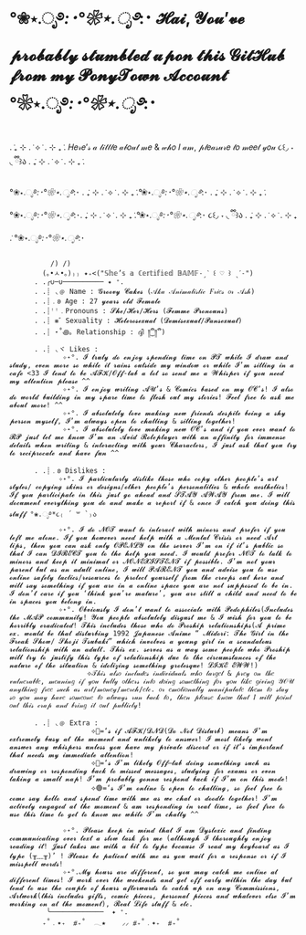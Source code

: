 # °❀⋆.ೃ࿔*:･°❀⋆.ೃ࿔*:･ 𝓗𝓪𝓲, 𝓨𝓸𝓾’𝓿𝓮 𝓹𝓻𝓸𝓫𝓪𝓫𝓵𝔂 𝓼𝓽𝓾𝓶𝓫𝓵𝓮𝓭 𝓾𝓹𝓸𝓷 𝓽𝓱𝓲𝓼 𝓖𝓲𝓽𝓗𝓾𝓫 𝓯𝓻𝓸𝓶 𝓶𝔂 𝓟𝓸𝓷𝔂𝓣𝓸𝔀𝓷 𝓐𝓬𝓬𝓸𝓾𝓷𝓽 °❀⋆.ೃ࿔*:･°❀⋆.ೃ࿔*:･

 . ݁₊ ⊹ . ݁ ⟡ ݁ . ⊹ ₊ ݁. 𝐻𝑒𝓇𝑒’𝓈 𝒶 𝓁𝒾𝓉𝓉𝓁𝑒 𝒶𝒷𝑜𝓊𝓉 𝓂𝑒 & 𝓌𝒽𝑜 𝐼 𝒶𝓂, 𝓅𝓁𝑒𝒶𝓈𝓊𝓇𝑒 𝓉𝑜 𝓂𝑒𝑒𝓉 𝓎𝑜𝓊 ૮꒰◞ ˕ ◟ ྀི꒱ა . ݁₊ ⊹ . ݁ ⟡ ݁ . ⊹ ₊ ݁. 
 
°❀⋆.ೃ࿔*:･°❀⋆.ೃ࿔*:･ . ݁₊ ⊹ . ݁ ⟡ ݁ . ⊹ ₊ ݁.°❀⋆.ೃ࿔*:･°❀⋆.ೃ࿔*:･ . ݁₊ ⊹ . ݁ ⟡ ݁ . ⊹ ₊ ݁.  °❀⋆.ೃ࿔*:･°❀⋆.ೃ࿔*:･. ݁₊ ⊹ . ݁ ⟡ ݁ . ⊹ ₊ ݁.°❀⋆.ೃ࿔*:･°❀⋆.ೃ࿔*:･ ૮꒰◞ ˕ ◟ ྀི꒱ა . ݁₊ ⊹ . ݁ ⟡ ݁ . ⊹ ₊ ݁. °❀⋆.ೃ࿔*:･°❀⋆.ೃ࿔*:･  
          
              /) /)
            (｡•ㅅ•｡)₎₎ ✦₊<("𝕊𝕙𝕖’𝕤 𝕒 ℂ𝕖𝕣𝕥𝕚𝕗𝕚𝕖𝕕 𝔹𝔸𝕄𝔽˗ˏˋ ꒰ ♡ ꒱ ˎˊ˗")
          . .╭∪─∪────────── ✦ ⁺.
          . .┊ ◟﹫ Name : 𝓖𝓻𝓸𝓸𝓿𝔂 𝓒𝓪𝓴𝓮𝓼 (𝒜𝓀𝒶 𝒜𝓃𝒾𝓂𝒶𝓁𝒾𝓈𝓉𝒾𝒸 𝐹𝓇𝒾𝑒𝓈 𝑜𝓇 𝒜𝓈𝒽)
          . .┊﹒𐐪 Age : 27 𝔂𝓮𝓪𝓻𝓼 𝓸𝓵𝓭 𝓕𝓮𝓶𝓪𝓵𝓮
          . .┊ꜝꜝ﹒Pronouns : 𝓢𝓱𝓮/𝓗𝓮𝓻/𝓗𝓮𝓻𝓼 (𝓕𝓮𝓶𝓶𝓮 𝓟𝓻𝓸𝓷𝓸𝓾𝓷𝓼)
          . .┊ ⨳゛Sexuality : 𝓗𝓮𝓽𝓮𝓻𝓸𝓼𝓮𝔁𝓾𝓪𝓵 (𝓓𝓮𝓶𝓲𝓼𝓮𝔁𝓾𝓪𝓵/𝓟𝓪𝓷𝓼𝓮𝔁𝓾𝓪𝓵)
          . .┊ ⋆˚꩜｡ Relationship : ദ്ദി ༎ຶ‿༎ຶ )
          . .┊ ◟ヾ Likes : 
                 ✧˖°. 𝓘 𝓽𝓻𝓾𝓵𝔂 𝓭𝓸 𝓮𝓷𝓳𝓸𝔂 𝓼𝓹𝓮𝓷𝓭𝓲𝓷𝓰 𝓽𝓲𝓶𝓮 𝓸𝓷 𝓟𝓣 𝔀𝓱𝓲𝓵𝓮 𝓘 𝓭𝓻𝓪𝔀 𝓪𝓷𝓭 𝓼𝓽𝓾𝓭𝔂, 𝓮𝓿𝓮𝓷 𝓶𝓸𝓻𝓮 𝓼𝓸 𝔀𝓱𝓲𝓵𝓮 𝓲𝓽 𝓻𝓪𝓲𝓷𝓼 𝓸𝓾𝓽𝓼𝓲𝓭𝓮 𝓶𝔂 𝔀𝓲𝓷𝓭𝓸𝔀 𝓸𝓻 𝔀𝓱𝓲𝓵𝓮 𝓘’𝓶 𝓼𝓲𝓽𝓽𝓲𝓷𝓰 𝓲𝓷 𝓪 𝓬𝓪𝓯𝓮 <33 𝓘 𝓽𝓮𝓷𝓭 𝓽𝓸 𝓫𝓮 𝓐𝓕𝓚/𝓞𝓯𝓯-𝓽𝓪𝓫 𝓪 𝓵𝓸𝓽 𝓼𝓸 𝓼𝓮𝓷𝓭 𝓶𝓮 𝓪 𝓦𝓱𝓲𝓼𝓹𝓮𝓻 𝓲𝓯 𝔂𝓸𝓾 𝓷𝓮𝓮𝓭 𝓶𝔂 𝓪𝓽𝓽𝓮𝓷𝓽𝓲𝓸𝓷 𝓹𝓵𝓮𝓪𝓼𝓮 ^^  
                 ✧˖°. 𝓘 𝓮𝓷𝓳𝓸𝔂 𝔀𝓻𝓲𝓽𝓲𝓷𝓰 𝓐𝓤’𝓼 & 𝓒𝓸𝓶𝓲𝓬𝓼 𝓫𝓪𝓼𝓮𝓭 𝓸𝓷 𝓶𝔂 𝓞𝓒’𝓼! 𝓘 𝓪𝓵𝓼𝓸 𝓭𝓸 𝔀𝓸𝓻𝓵𝓭 𝓫𝓾𝓲𝓵𝓭𝓲𝓷𝓰 𝓲𝓷 𝓶𝔂 𝓼𝓹𝓪𝓻𝓮 𝓽𝓲𝓶𝓮 𝓽𝓸 𝓯𝓵𝓮𝓼𝓱 𝓸𝓾𝓽 𝓶𝔂 𝓼𝓽𝓸𝓻𝓲𝓮𝓼! 𝓕𝓮𝓮𝓵 𝓯𝓻𝓮𝓮 𝓽𝓸 𝓪𝓼𝓴 𝓶𝓮 𝓪𝓫𝓸𝓾𝓽 𝓶𝓸𝓻𝓮! ^^
                 ✧˖°. 𝓘 𝓪𝓫𝓼𝓸𝓵𝓾𝓽𝓮𝓵𝔂 𝓵𝓸𝓿𝓮 𝓶𝓪𝓴𝓲𝓷𝓰 𝓷𝓮𝔀 𝓯𝓻𝓲𝓮𝓷𝓭𝓼 𝓭𝓮𝓼𝓹𝓲𝓽𝓮 𝓫𝓮𝓲𝓷𝓰 𝓪 𝓼𝓱𝔂 𝓹𝓮𝓻𝓼𝓸𝓷 𝓶𝔂𝓼𝓮𝓵𝓯, 𝓘’𝓶 𝓪𝓵𝔀𝓪𝔂𝓼 𝓸𝓹𝓮𝓷 𝓽𝓸 𝓬𝓱𝓪𝓽𝓽𝓲𝓷𝓰 & 𝓼𝓲𝓽𝓽𝓲𝓷𝓰 𝓽𝓸𝓰𝓮𝓽𝓱𝓮𝓻!
                 ✧˖°. 𝓘 𝓪𝓫𝓼𝓸𝓵𝓾𝓽𝓮𝓵𝔂 𝓵𝓸𝓿𝓮 𝓶𝓪𝓴𝓲𝓷𝓰 𝓷𝓮𝔀 𝓞𝓒’𝓼 𝓪𝓷𝓭 𝓲𝓯 𝔂𝓸𝓾 𝓮𝓿𝓮𝓻 𝔀𝓪𝓷𝓽 𝓽𝓸 𝓡𝓟 𝓳𝓾𝓼𝓽 𝓵𝓮𝓽 𝓶𝓮 𝓴𝓷𝓸𝔀 𝓘’𝓶 𝓪𝓷 𝓐𝓿𝓲𝓭 𝓡𝓸𝓵𝓮𝓹𝓵𝓪𝔂𝓮𝓻 𝔀𝓲𝓽𝓱 𝓪𝓷 𝓪𝓯𝓯𝓲𝓷𝓲𝓽𝔂 𝓯𝓸𝓻 𝓲𝓶𝓶𝓮𝓷𝓼𝓮 𝓭𝓮𝓽𝓪𝓲𝓵𝓼 𝔀𝓱𝓮𝓷 𝔀𝓻𝓲𝓽𝓲𝓷𝓰 & 𝓲𝓷𝓽𝓮𝓻𝓪𝓬𝓽𝓲𝓷𝓰 𝔀𝓲𝓽𝓱 𝔂𝓸𝓾𝓻 𝓒𝓱𝓪𝓻𝓪𝓬𝓽𝓮𝓻𝓼, 𝓘 𝓳𝓾𝓼𝓽 𝓪𝓼𝓴 𝓽𝓱𝓪𝓽 𝔂𝓸𝓾 𝓽𝓻𝔂 𝓽𝓸 𝓻𝓮𝓬𝓲𝓹𝓻𝓸𝓬𝓪𝓽𝓮 𝓪𝓷𝓭 𝓱𝓪𝓿𝓮 𝓯𝓾𝓷 ^^
                 
          . .┊﹒𐐪 Dislikes : 
                ✧˖°. 𝓘 𝓹𝓪𝓻𝓽𝓲𝓬𝓾𝓵𝓪𝓻𝓵𝔂 𝓭𝓲𝓼𝓵𝓲𝓴𝓮 𝓽𝓱𝓸𝓼𝓮 𝔀𝓱𝓸 𝓬𝓸𝓹𝔂 𝓸𝓽𝓱𝓮𝓻 𝓹𝓮𝓸𝓹𝓵𝓮’𝓼 𝓪𝓻𝓽 𝓼𝓽𝔂𝓵𝓮𝓼/ 𝓬𝓸𝓹𝔂𝓲𝓷𝓰 𝓼𝓴𝓲𝓷𝓼 𝓸𝓻 𝓭𝓮𝓼𝓲𝓰𝓷𝓼/𝓸𝓽𝓱𝓮𝓻 𝓹𝓮𝓸𝓹𝓵𝓮’𝓼 𝓹𝓮𝓻𝓼𝓸𝓷𝓪𝓵𝓲𝓽𝓲𝓮𝓼 & 𝔀𝓱𝓸𝓵𝓮 𝓪𝓮𝓼𝓽𝓱𝓮𝓽𝓲𝓬𝓼! 𝓘𝓯 𝔂𝓸𝓾 𝓹𝓪𝓻𝓽𝓲𝓬𝓲𝓹𝓪𝓽𝓮 𝓲𝓷 𝓽𝓱𝓲𝓼 𝓳𝓾𝓼𝓽 𝓰𝓸 𝓪𝓱𝓮𝓪𝓭 𝓪𝓷𝓭 𝓢𝓣𝓐𝓨 𝓐𝓦𝓐𝓨 𝓯𝓻𝓸𝓶 𝓶𝓮. 𝓘 𝔀𝓲𝓵𝓵 𝓭𝓸𝓬𝓾𝓶𝓮𝓷𝓽 𝓮𝓿𝓮𝓻𝔂𝓽𝓱𝓲𝓷𝓰 𝔂𝓸𝓾 𝓭𝓸 𝓪𝓷𝓭 𝓶𝓪𝓴𝓮 𝓪 𝓻𝓮𝓹𝓸𝓻𝓽 𝓲𝓯 & 𝓸𝓷𝓬𝓮 𝓘 𝓬𝓪𝓽𝓬𝓱 𝔂𝓸𝓾 𝓭𝓸𝓲𝓷𝓰 𝓽𝓱𝓲𝓼 𝓼𝓽𝓾𝓯𝓯 °❀.ೃ࿔*૮₍ ´ ꒳ `₎ა
                ✧˖°. 𝓘 𝓭𝓸 𝓝𝓞𝓣 𝔀𝓪𝓷𝓽 𝓽𝓸 𝓲𝓷𝓽𝓮𝓻𝓪𝓬𝓽 𝔀𝓲𝓽𝓱 𝓶𝓲𝓷𝓸𝓻𝓼 𝓪𝓷𝓭 𝓹𝓻𝓮𝓯𝓮𝓻 𝓲𝓯 𝔂𝓸𝓾 𝓵𝓮𝓯𝓽 𝓶𝓮 𝓪𝓵𝓸𝓷𝓮. 𝓘𝓯 𝔂𝓸𝓾 𝓱𝓸𝔀𝓮𝓿𝓮𝓻 𝓷𝓮𝓮𝓭 𝓱𝓮𝓵𝓹 𝔀𝓲𝓽𝓱 𝓪 𝓜𝓮𝓷𝓽𝓪𝓵 𝓒𝓻𝓲𝓼𝓲𝓼 𝓸𝓻 𝓷𝓮𝓮𝓭 𝓐𝓻𝓽 𝓽𝓲𝓹𝓼, 𝓽𝓱𝓮𝓷 𝔂𝓸𝓾 𝓬𝓪𝓷 𝓪𝓼𝓴 𝓸𝓷𝓵𝔂 𝓞𝓟𝓔𝓝𝓛𝓨 𝓸𝓷 𝓽𝓱𝓮 𝓼𝓮𝓻𝓿𝓮𝓻 𝓘’𝓶 𝓸𝓷 𝓲𝓯 𝓲𝓽’𝓼 𝓹𝓾𝓫𝓵𝓲𝓬 𝓼𝓸 𝓽𝓱𝓪𝓽 𝓘 𝓬𝓪𝓷 𝓓𝓘𝓡𝓔𝓒𝓣 𝔂𝓸𝓾 𝓽𝓸 𝓽𝓱𝓮 𝓱𝓮𝓵𝓹 𝔂𝓸𝓾 𝓷𝓮𝓮𝓭. 𝓘 𝔀𝓸𝓾𝓵𝓭 𝓹𝓻𝓮𝓯𝓮𝓻 𝓝𝓞𝓣 𝓽𝓸 𝓽𝓪𝓵𝓴 𝓽𝓸 𝓶𝓲𝓷𝓸𝓻𝓼 𝓪𝓷𝓭 𝓴𝓮𝓮𝓹 𝓲𝓽 𝓶𝓲𝓷𝓲𝓶𝓪𝓵 𝓸𝓻 𝓝𝓞𝓝𝓔𝓧𝓘𝓢𝓣𝓔𝓝𝓣 𝓲𝓯 𝓹𝓸𝓼𝓼𝓲𝓫𝓵𝓮. 𝓘’𝓶 𝓷𝓸𝓽 𝔂𝓸𝓾𝓻 𝓹𝓪𝓻𝓮𝓷𝓽 𝓫𝓾𝓽 𝓪𝓼 𝓪𝓷 𝓪𝓭𝓾𝓵𝓽 𝓸𝓷𝓵𝓲𝓷𝓮, 𝓘 𝔀𝓲𝓵𝓵 𝓟𝓐𝓡𝓔𝓝𝓣 𝔂𝓸𝓾 𝓪𝓷𝓭 𝓪𝓭𝓿𝓲𝓼𝓮 𝔂𝓸𝓾 𝓽𝓸 𝓾𝓼𝓮 𝓸𝓷𝓵𝓲𝓷𝓮 𝓼𝓪𝓯𝓮𝓽𝔂 𝓽𝓪𝓬𝓽𝓲𝓬𝓼/𝓻𝓮𝓼𝓸𝓾𝓻𝓬𝓮𝓼 𝓽𝓸 𝓹𝓻𝓸𝓽𝓮𝓬𝓽 𝔂𝓸𝓾𝓻𝓼𝓮𝓵𝓯 𝓯𝓻𝓸𝓶 𝓽𝓱𝓮 𝓬𝓻𝓮𝓮𝓹𝓼 𝓸𝓾𝓽 𝓱𝓮𝓻𝓮 𝓪𝓷𝓭 𝔀𝓲𝓵𝓵 𝓼𝓪𝔂 𝓼𝓸𝓶𝓮𝓽𝓱𝓲𝓷𝓰 𝓲𝓯 𝔂𝓸𝓾 𝓪𝓻𝓮 𝓲𝓷 𝓪 𝓸𝓷𝓵𝓲𝓷𝓮 𝓼𝓹𝓪𝓬𝓮 𝔂𝓸𝓾 𝓪𝓻𝓮 𝓷𝓸𝓽 𝓼𝓾𝓹𝓹𝓸𝓼𝓮𝓭 𝓽𝓸 𝓫𝓮 𝓲𝓷. 𝓘 𝓭𝓸𝓷’𝓽 𝓬𝓪𝓻𝓮 𝓲𝓯 𝔂𝓸𝓾 ‘𝓽𝓱𝓲𝓷𝓴 𝔂𝓸𝓾’𝓻𝓮 𝓶𝓪𝓽𝓾𝓻𝓮’, 𝔂𝓸𝓾 𝓪𝓻𝓮 𝓼𝓽𝓲𝓵𝓵 𝓪 𝓬𝓱𝓲𝓵𝓭 𝓪𝓷𝓭 𝓷𝓮𝓮𝓭 𝓽𝓸 𝓫𝓮 𝓲𝓷 𝓼𝓹𝓪𝓬𝓮𝓼 𝔂𝓸𝓾 𝓫𝓮𝓵𝓸𝓷𝓰 𝓲𝓷.
                ✧˖°. 𝓞𝓫𝓿𝓲𝓸𝓾𝓼𝓵𝔂 𝓘 𝓭𝓸𝓷’𝓽 𝔀𝓪𝓷𝓽 𝓽𝓸 𝓪𝓼𝓼𝓸𝓬𝓲𝓪𝓽𝓮 𝔀𝓲𝓽𝓱 𝓟𝓮𝓭𝓸𝓹𝓱𝓲𝓵𝓮𝓼(𝓘𝓷𝓬𝓵𝓾𝓭𝓮𝓼 𝓽𝓱𝓮 𝓜𝓐𝓟 𝓬𝓸𝓶𝓶𝓾𝓷𝓲𝓽𝔂! 𝓨𝓸𝓾 𝓹𝓮𝓸𝓹𝓵𝓮 𝓪𝓫𝓼𝓸𝓵𝓾𝓽𝓮𝓵𝔂 𝓭𝓲𝓼𝓰𝓾𝓼𝓽 𝓶𝓮 & 𝓘 𝔀𝓲𝓼𝓱 𝓯𝓸𝓻 𝔂𝓸𝓾 𝓽𝓸 𝓫𝓮 𝓱𝓸𝓻𝓻𝓲𝓫𝓵𝔂 𝓮𝓻𝓪𝓭𝓲𝓬𝓪𝓽𝓮𝓭! 𝓣𝓱𝓲𝓼 𝓲𝓷𝓬𝓵𝓾𝓭𝓮𝓼 𝓽𝓱𝓸𝓼𝓮 𝔀𝓱𝓸 𝓭𝓸 𝓟𝓻𝓸𝓼𝓱𝓲𝓹 𝓻𝓮𝓵𝓪𝓽𝓲𝓸𝓷𝓼𝓱𝓲𝓹𝓼(𝓐 𝓹𝓻𝓲𝓶𝓮 𝓮𝔁. 𝔀𝓸𝓾𝓵𝓭 𝓫𝓮 𝓽𝓱𝓪𝓽 𝓭𝓲𝓼𝓽𝓾𝓻𝓫𝓲𝓷𝓰 1992 𝓙𝓪𝓹𝓪𝓷𝓮𝓼𝓮 𝓐𝓷𝓲𝓶𝓮 “ 𝓜𝓲𝓭𝓸𝓻𝓲: 𝓣𝓱𝓮 𝓖𝓲𝓻𝓵 𝓲𝓷 𝓽𝓱𝓮 𝓕𝓻𝓮𝓪𝓴 𝓢𝓱𝓸𝔀/ 𝓢𝓱𝓸𝓳𝓲 𝓣𝓼𝓾𝓫𝓪𝓴𝓲” 𝔀𝓱𝓲𝓬𝓱 𝓲𝓷𝓿𝓸𝓵𝓿𝓮𝓼 𝓪 𝔂𝓸𝓾𝓷𝓰 𝓰𝓲𝓻𝓵 𝓲𝓷 𝓪 𝓼𝓬𝓪𝓷𝓭𝓪𝓵𝓸𝓾𝓼 𝓻𝓮𝓵𝓪𝓽𝓲𝓸𝓷𝓼𝓱𝓲𝓹 𝔀𝓲𝓽𝓱 𝓪𝓷 𝓪𝓭𝓾𝓵𝓽. 𝓣𝓱𝓲𝓼 𝓮𝔁. 𝓼𝓮𝓻𝓿𝓮𝓼 𝓪𝓼 𝓪 𝔀𝓪𝔂 𝓼𝓸𝓶𝓮 𝓹𝓮𝓸𝓹𝓵𝓮 𝔀𝓱𝓸 𝓟𝓻𝓸𝓼𝓱𝓲𝓹 𝔀𝓲𝓵𝓵 𝓽𝓻𝔂 𝓽𝓸 𝓳𝓾𝓼𝓽𝓲𝓯𝔂 𝓽𝓱𝓲𝓼 𝓽𝔂𝓹𝓮 𝓸𝓯 𝓻𝓮𝓵𝓪𝓽𝓲𝓸𝓷𝓼𝓱𝓲𝓹 𝓭𝓾𝓮 𝓽𝓸 𝓽𝓱𝓮 𝓬𝓲𝓻𝓬𝓾𝓶𝓼𝓽𝓪𝓷𝓬𝓮𝓼 𝓸𝓯 𝓽𝓱𝓮 𝓷𝓪𝓽𝓾𝓻𝓮 𝓸𝓯 𝓽𝓱𝓮 𝓼𝓲𝓽𝓾𝓪𝓽𝓲𝓸𝓷 & 𝓲𝓭𝓸𝓵𝓲𝔃𝓲𝓷𝓰 𝓼𝓸𝓶𝓮𝓽𝓱𝓲𝓷𝓰 𝓰𝓻𝓸𝓽𝓮𝓼𝓺𝓾𝓮! 𝓛𝓘𝓚𝓔 𝓔𝓦𝓦!)
                       ⟡𝒯𝒽𝒾𝓈 𝒶𝓁𝓈𝑜 𝒾𝓃𝒸𝓁𝓊𝒹𝑒𝓈 𝒾𝓃𝒹𝒾𝓋𝒾𝒹𝓊𝒶𝓁𝓈 𝓌𝒽𝑜 𝓉𝒶𝓇𝑔𝑒𝓉 & 𝓅𝓇𝑒𝓎 𝑜𝓃 𝓉𝒽𝑒 𝓋𝓊𝓁𝓃𝑒𝓇𝒶𝒷𝓁𝑒, 𝓂𝑒𝒶𝓃𝒾𝓃𝑔 𝒾𝒻 𝓎𝑜𝓊 𝒷𝓊𝓁𝓁𝓎 𝑜𝓉𝒽𝑒𝓇𝓈 𝒾𝓃𝓉𝑜 𝒹𝑜𝒾𝓃𝑔 𝓈𝑜𝓂𝑒𝓉𝒽𝒾𝓃𝑔 𝒻𝑜𝓇 𝓎𝑜𝓊 𝓁𝒾𝓀𝑒 𝑔𝒾𝓋𝒾𝓃𝑔 𝒴𝒪𝒰  𝒶𝓃𝓎𝓉𝒽𝒾𝓃𝑔 𝒻𝓇𝑒𝑒 𝓈𝓊𝒸𝒽 𝒶𝓈 𝒶𝓇𝓉/𝓂𝑜𝓃𝑒𝓎/𝓂𝑒𝓇𝒸𝒽/𝑒𝓉𝒸. 𝑜𝓇 𝑒𝓂𝑜𝓉𝒾𝑜𝓃𝒶𝓁𝓁𝓎 𝓂𝒶𝓃𝒾𝓅𝓊𝓁𝒶𝓉𝑒 𝓉𝒽𝑒𝓂 𝓉𝑜 𝓈𝓉𝒶𝓎 𝓈𝑜 𝓎𝑜𝓊 𝓂𝒶𝓎 𝒽𝒶𝓋𝑒 𝓈𝑜𝓂𝑒𝑜𝓃𝑒 𝓉𝑜 𝒶𝓁𝓌𝒶𝓎𝓈 𝓇𝓊𝓃 𝒷𝒶𝒸𝓀 𝓉𝑜, 𝓉𝒽𝑒𝓃 𝓅𝓁𝑒𝒶𝓈𝑒 𝓀𝓃𝑜𝓌 𝓉𝒽𝒶𝓉 𝐼 𝓌𝒾𝓁𝓁 𝓅𝑜𝒾𝓃𝓉 𝑜𝓊𝓉 𝓉𝒽𝒾𝓈 𝒸𝓇𝒶𝓅 𝒶𝓃𝒹 𝒷𝓇𝒾𝓃𝑔 𝒾𝓉 𝑜𝓊𝓉 𝓅𝓊𝒷𝓁𝒾𝒸𝓁𝓎!
                       
          . .┊ ◟﹫ Extra : 
                        ⟡🚫=‘𝓼 𝓲𝓯 𝓐𝓕𝓚/𝓓𝓝𝓓(𝓓𝓸 𝓝𝓸𝓽 𝓓𝓲𝓼𝓽𝓾𝓻𝓫) 𝓶𝓮𝓪𝓷𝓼 𝓘’𝓶 𝓮𝔁𝓽𝓻𝓮𝓶𝓮𝓵𝔂 𝓫𝓾𝓼𝔂 𝓪𝓽 𝓽𝓱𝓮 𝓶𝓸𝓶𝓮𝓷𝓽 𝓪𝓷𝓭 𝓾𝓷𝓵𝓲𝓴𝓮𝓵𝔂 𝓽𝓸 𝓪𝓷𝓼𝔀𝓮𝓻! 𝓘 𝓶𝓸𝓼𝓽 𝓵𝓲𝓴𝓮𝓵𝔂 𝔀𝓸𝓷𝓽 𝓪𝓷𝓼𝔀𝓮𝓻 𝓪𝓷𝔂 𝔀𝓱𝓲𝓼𝓹𝓮𝓻𝓼 𝓾𝓷𝓵𝓮𝓼𝓼 𝔂𝓸𝓾 𝓱𝓪𝓿𝓮 𝓶𝔂 𝓹𝓻𝓲𝓿𝓪𝓽𝓮 𝓭𝓲𝓼𝓬𝓸𝓻𝓭 𝓸𝓻 𝓲𝓯 𝓲𝓽’𝓼 𝓲𝓶𝓹𝓸𝓻𝓽𝓪𝓷𝓽 𝓽𝓱𝓪𝓽 𝓷𝓮𝓮𝓭𝓼 𝓶𝔂 𝓲𝓶𝓶𝓮𝓭𝓲𝓪𝓽𝓮 𝓪𝓽𝓽𝓮𝓷𝓽𝓲𝓸𝓷!
                        ⟡🌙=‘𝓼 𝓘’𝓶 𝓵𝓲𝓴𝓮𝓵𝔂 𝓞𝓯𝓯—𝓽𝓪𝓫 𝓭𝓸𝓲𝓷𝓰 𝓼𝓸𝓶𝓮𝓽𝓱𝓲𝓷𝓰 𝓼𝓾𝓬𝓱 𝓪𝓼 𝓭𝓻𝓪𝔀𝓲𝓷𝓰 𝓸𝓻 𝓻𝓮𝓼𝓹𝓸𝓷𝓭𝓲𝓷𝓰 𝓫𝓪𝓬𝓴 𝓽𝓸 𝓶𝓲𝓼𝓼𝓮𝓭 𝓶𝓮𝓼𝓼𝓪𝓰𝓮𝓼, 𝓼𝓽𝓾𝓭𝔂𝓲𝓷𝓰 𝓯𝓸𝓻 𝓮𝔁𝓪𝓶𝓼 𝓸𝓻 𝓮𝓿𝓮𝓷 𝓽𝓪𝓴𝓲𝓷𝓰 𝓪 𝓼𝓶𝓪𝓵𝓵 𝓷𝓪𝓹! 𝓘’𝓶 𝓹𝓻𝓸𝓫𝓪𝓫𝓵𝔂 𝓰𝓸𝓷𝓷𝓪 𝓻𝓮𝓼𝓹𝓸𝓷𝓭 𝓫𝓪𝓬𝓴 𝓲𝓯 𝓘’𝓶 𝓸𝓷 𝓽𝓱𝓲𝓼 𝓶𝓸𝓭𝓮!
                        ⟡🟢=‘𝓼 𝓘’𝓶 𝓸𝓷𝓵𝓲𝓷𝓮 & 𝓸𝓹𝓮𝓷 𝓽𝓸 𝓬𝓱𝓪𝓽𝓽𝓲𝓷𝓰, 𝓼𝓸 𝓯𝓮𝓮𝓵 𝓯𝓻𝓮𝓮 𝓽𝓸 𝓬𝓸𝓶𝓮 𝓼𝓪𝔂 𝓱𝓮𝓵𝓵𝓸 𝓪𝓷𝓭 𝓼𝓹𝓮𝓷𝓭 𝓽𝓲𝓶𝓮 𝔀𝓲𝓽𝓱 𝓶𝓮 𝓪𝓼 𝔀𝓮 𝓬𝓱𝓪𝓽 𝓸𝓻 𝓭𝓸𝓸𝓭𝓵𝓮 𝓽𝓸𝓰𝓮𝓽𝓱𝓮𝓻! 𝓘’𝓶 𝓪𝓬𝓽𝓲𝓿𝓮𝓵𝔂 𝓮𝓷𝓰𝓪𝓰𝓮𝓭 𝓪𝓽 𝓽𝓱𝓮 𝓶𝓸𝓶𝓮𝓷𝓽 & 𝓪𝓶 𝓻𝓮𝓼𝓹𝓸𝓷𝓭𝓲𝓷𝓰 𝓲𝓷 𝓻𝓮𝓪𝓵 𝓽𝓲𝓶𝓮, 𝓼𝓸 𝓯𝓮𝓮𝓵 𝓯𝓻𝓮𝓮 𝓽𝓸 𝓾𝓼𝓮 𝓽𝓱𝓲𝓼 𝓽𝓲𝓶𝓮 𝓽𝓸 𝓰𝓮𝓽 𝓽𝓸 𝓴𝓷𝓸𝔀 𝓶𝓮 𝔀𝓱𝓲𝓵𝓮 𝓘’𝓶 𝓬𝓱𝓪𝓽𝓽𝔂 ^^
                        
                 ✧˖°. 𝓟𝓵𝓮𝓪𝓼𝓮 𝓴𝓮𝓮𝓹 𝓲𝓷 𝓶𝓲𝓷𝓭 𝓽𝓱𝓪𝓽 𝓘 𝓪𝓶 𝓓𝔂𝓼𝓵𝓮𝔁𝓲𝓬 𝓪𝓷𝓭 𝓯𝓲𝓷𝓭𝓲𝓷𝓰 𝓬𝓸𝓶𝓶𝓾𝓷𝓲𝓬𝓪𝓽𝓲𝓷𝓰 𝓸𝓿𝓮𝓻 𝓽𝓮𝔁𝓽 𝓪 𝓼𝓵𝓸𝔀 𝓽𝓪𝓼𝓴 𝓯𝓸𝓻 𝓶𝓮 (𝓪𝓵𝓽𝓱𝓸𝓾𝓰𝓱 𝓘 𝓽𝓱𝓸𝓻𝓸𝓾𝓰𝓱𝓵𝔂 𝓮𝓷𝓳𝓸𝔂 𝓻𝓮𝓪𝓭𝓲𝓷𝓰 𝓲𝓽! 𝓙𝓾𝓼𝓽 𝓽𝓪𝓴𝓮𝓼 𝓶𝓮 𝔀𝓲𝓽𝓱 𝓪 𝓫𝓲𝓽 𝓽𝓸 𝓽𝔂𝓹𝓮 𝓫𝓮𝓬𝓪𝓾𝓼𝓮 𝓘 𝓻𝓮𝓪𝓭 𝓶𝔂 𝓴𝓮𝔂𝓫𝓸𝓪𝓻𝓭 𝓪𝓼 𝓘 𝓽𝔂𝓹𝓮 (╥﹏╥)’ ! 𝓟𝓵𝓮𝓪𝓼𝓮 𝓫𝓮 𝓹𝓪𝓽𝓲𝓮𝓷𝓽 𝔀𝓲𝓽𝓱 𝓶𝓮 𝓪𝓼 𝔂𝓸𝓾 𝔀𝓪𝓲𝓽 𝓯𝓸𝓻 𝓪 𝓻𝓮𝓼𝓹𝓸𝓷𝓼𝓮 𝓸𝓻 𝓲𝓯 𝓘 𝓶𝓲𝓼𝓼𝓹𝓮𝓵𝓵 𝔀𝓸𝓻𝓭𝓼!
                 ✧˖°.𝓜𝔂 𝓱𝓸𝓾𝓻𝓼 𝓪𝓻𝓮 𝓭𝓲𝓯𝓯𝓮𝓻𝓮𝓷𝓽, 𝓼𝓸 𝔂𝓸𝓾 𝓶𝓪𝔂 𝓬𝓪𝓽𝓬𝓱 𝓶𝓮 𝓸𝓷𝓵𝓲𝓷𝓮 𝓪𝓽 𝓭𝓲𝓯𝓯𝓮𝓻𝓮𝓷𝓽 𝓽𝓲𝓶𝓮𝓼! 𝓘 𝔀𝓸𝓻𝓴 𝓸𝓿𝓮𝓻 𝓽𝓱𝓮 𝔀𝓮𝓮𝓴𝓮𝓷𝓭𝓼 𝓪𝓷𝓭 𝓰𝓮𝓽 𝓸𝓯𝓯 𝓮𝓪𝓻𝓵𝔂 𝔀𝓲𝓽𝓱𝓲𝓷 𝓽𝓱𝓮 𝓭𝓪𝔂 𝓫𝓾𝓽 𝓽𝓮𝓷𝓭 𝓽𝓸 𝓾𝓼𝓮 𝓽𝓱𝓮 𝓬𝓸𝓾𝓹𝓵𝓮 𝓸𝓯 𝓱𝓸𝓾𝓻𝓼 𝓪𝓯𝓽𝓮𝓻𝔀𝓪𝓻𝓭𝓼 𝓽𝓸 𝓬𝓪𝓽𝓬𝓱 𝓾𝓹 𝓸𝓷 𝓪𝓷𝔂 𝓒𝓸𝓶𝓶𝓲𝓼𝓼𝓲𝓸𝓷𝓼, 𝓐𝓻𝓽𝔀𝓸𝓻𝓴(𝓽𝓱𝓲𝓼 𝓲𝓷𝓬𝓵𝓾𝓭𝓮𝓼 𝓰𝓲𝓯𝓽𝓼, 𝓬𝓸𝓶𝓲𝓬 𝓹𝓲𝓮𝓬𝓮𝓼, 𝓹𝓮𝓻𝓼𝓸𝓷𝓪𝓵 𝓹𝓲𝓮𝓬𝓮𝓼 𝓪𝓷𝓭 𝔀𝓱𝓪𝓽𝓮𝓿𝓮𝓻 𝓮𝓵𝓼𝓮 𝓘’𝓶 𝔀𝓸𝓻𝓴𝓲𝓷𝓰 𝓸𝓷 𝓪𝓽 𝓽𝓱𝓮 𝓶𝓸𝓶𝓮𝓷𝓽), 𝓡𝓮𝓪𝓵 𝓛𝓲𝓯𝓮 𝓼𝓽𝓾𝓯𝓯 & 𝓮𝓽𝓬. 
             ╰─────────────  ✦ ⁺.
            ₊˚﹒✦₊  ⧣₊˚  𓂃★    ⸝⸝ ⧣₊˚﹒✦₊  ⧣₊˚
            
